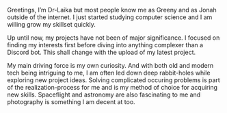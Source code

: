 Greetings, I’m Dr-Laika but most people know me as Greeny and as Jonah outside of the internet. I just started studying computer science and I am willing grow my skillset quickly. 

Up until now, my projects have not been of major significance. I focused on finding my interests first before diving into anything complexer than a Discord bot.
This shall change with the upload of my latest project.

My main driving force is my own curiosity. And with both old and modern tech being intriguing to me, I am often led down deep rabbit-holes while exploring new project ideas. Solving complicated occuring problems is part of the realization-process for me and is my method of choice for acquiring new skills.
Spaceflight and astronomy are also fascinating to me and photography is something I am decent at too.
<!---
Dr-Laika/Dr-Laika is a ✨ special ✨ repository because its `README.md` (this file) appears on your GitHub profile.
You can click the Preview link to take a look at your changes.
--->
